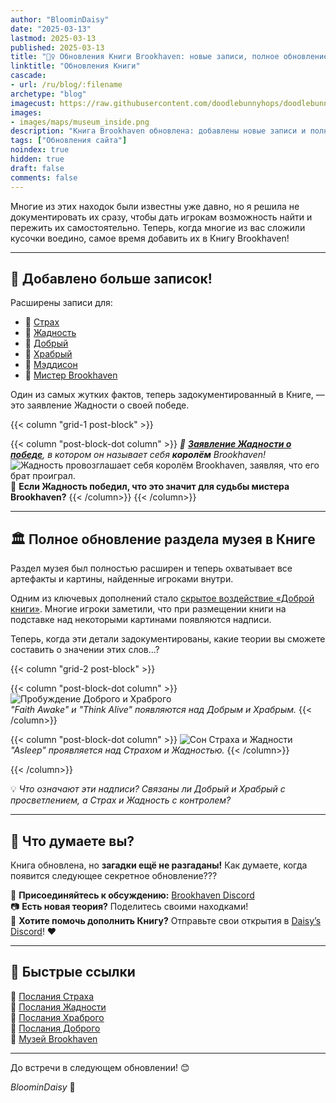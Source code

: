 ```yaml
---
author: "BloominDaisy"
date: "2025-03-13"
lastmod: 2025-03-13
published: 2025-03-13
title: "🕵️‍♀️ Обновления Книги Brookhaven: новые записи, полное обновление музея и многое другое!"
linktitle: "Обновления Книги"
cascade:
- url: /ru/blog/:filename
archetype: "blog"
imagecust: https://raw.githubusercontent.com/doodlebunnyhops/doodlebunnyhops.github.io/refs/heads/main/static/images/maps/museum_inside.png
images:
- images/maps/museum_inside.png
description: "Книга Brookhaven обновлена: добавлены новые записи и полностью переработан раздел музея, документирующий скрытые послания и артефакты, найденные игроками."
tags: ["Обновления сайта"]
noindex: true
hidden: true
draft: false
comments: false
---
```


Многие из этих находок были известны уже давно, но я решила не документировать их сразу, чтобы дать игрокам возможность найти и пережить их самостоятельно. Теперь, когда многие из вас сложили кусочки воедино, самое время добавить их в Книгу Brookhaven!

---

## **📜 Добавлено больше записок!**  

Расширены записи для:  

- 📌 [Страх](/casebook/notes/fear/)
- 📌 [Жадность](/casebook/notes/greed/)
- 📌 [Добрый](/casebook/notes/kind/)
- 📌 [Храбрый](/casebook/notes/brave/)
- 📌 [Мэддисон](/casebook/notes/madison/)
- 📌 [Мистер Brookhaven](/casebook/notes/mrbrookhaven/)

Один из самых жутких фактов, теперь задокументированный в Книге, — это заявление Жадности о своей победе.  

{{< column "grid-1 post-block" >}}

{{< column "post-block-dot column" >}}
_📜 [**Заявление Жадности о победе**](/casebook/notes/greed/#я--король), в котором он называет себя **королём** Brookhaven!_
![Жадность провозглашает себя королём Brookhaven, заявляя, что его брат проиграл.](/images/agency_coffin_portal_quest/agency_dungeon_message_greed_declares_victory.webp)
👑 **Если Жадность победил, что это значит для судьбы мистера Brookhaven?**
{{< /column>}}
{{< /column>}}

---

## **🏛️ Полное обновление раздела музея в Книге**  
Раздел музея был полностью расширен и теперь охватывает все артефакты и картины, найденные игроками внутри.  

Одним из ключевых дополнений стало [скрытое воздействие «Доброй книги»](/casebook/museum/display_items/good_book). Многие игроки заметили, что при размещении книги на подставке над некоторыми картинами появляются надписи.  

Теперь, когда эти детали задокументированы, какие теории вы сможете составить о значении этих слов...?  

{{< column "grid-2 post-block" >}}

{{< column "post-block-dot column" >}}
![Пробуждение Доброго и Храброго](/images/bh/museum_good_book_reveals_good.webp)  
*"Faith Awake" и "Think Alive" появляются над Добрым и Храбрым.*
{{< /column>}}

{{< column "post-block-dot column" >}}
![Сон Страха и Жадности](/images/bh/museum_good_book_reveals_asleep.webp)  
*"Asleep" проявляется над Страхом и Жадностью.*
{{< /column>}}

{{< /column>}}

💡 *Что означают эти надписи? Связаны ли Добрый и Храбрый с просветлением, а Страх и Жадность с контролем?*  

---

## **🧐 Что думаете вы?**  
Книга обновлена, но **загадки ещё не разгаданы!** Как думаете, когда появится следующее секретное обновление???  

💬 **Присоединяйтесь к обсуждению:** [Brookhaven Discord](https://discord.gg/wolfpaqgames)  
📷 **Есть новая теория?** Поделитесь своими находками!  
📖 **Хотите помочь дополнить Книгу?** Отправьте свои открытия в [Daisy’s Discord](https://discord.gg/fxhXWgxcHV)! ❤️  

---

## **🔗 Быстрые ссылки**  
📌 [Послания Страха](/casebook/notes/fear/)  
📌 [Послания Жадности](/casebook/notes/greed/)  
📌 [Послания Храброго](/casebook/notes/brave/)  
📌 [Послания Доброго](/casebook/notes/kind/)  
📌 [Музей Brookhaven](/casebook/museum/)  

---

До встречи в следующем обновлении! 😊  

_BloominDaisy_ 💜
